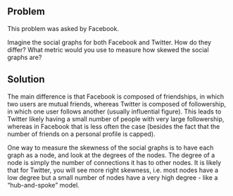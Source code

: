 ## Problem
This problem was asked by Facebook.

Imagine the social graphs for both Facebook and Twitter. How do they differ? What metric would you use to measure how skewed the social graphs are?

## Solution
The main difference is that Facebook is composed of friendships, in which two users are mutual friends, whereas Twitter is composed of followership, in which one user follows another (usually influential figure). This leads to Twitter likely having a small number of people with very large followership, whereas in Facebook that is less often the case (besides the fact that the number of friends on a personal profile is capped).

One way to measure the skewness of the social graphs is to have each graph as a node, and look at the degrees of the nodes. The degree of a node is simply the number of connections it has to other nodes. It is likely that for Twitter, you will see more right skewness, i.e. most nodes have a low degree but a small number of nodes have a very high degree - like a “hub-and-spoke” model.
